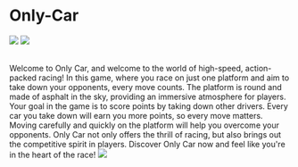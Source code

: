 # Only-Car

![](https://img.shields.io/github/languages/code-size/BombaStudio/Only-Car)
![](https://twitter.com/GiantProgrammer)

 <br>
Welcome to Only Car, and welcome to the world of high-speed, action-packed racing! In this game, where you race on just one platform and aim to take down your opponents, every move counts. The platform is round and made of asphalt in the sky, providing an immersive atmosphere for players. Your goal in the game is to score points by taking down other drivers. Every car you take down will earn you more points, so every move matters. Moving carefully and quickly on the platform will help you overcome your opponents. Only Car not only offers the thrill of racing, but also brings out the competitive spirit in players. Discover Only Car now and feel like you're in the heart of the race!
 
 
<img src="https://img.itch.zone/aW1hZ2UvMTk0OTYwNC8xMTQ2MjgzNy5qcGc=/original/aeGxpI.jpg">
